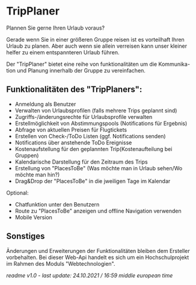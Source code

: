 # TripPlaner

Plannen Sie gerne Ihren Urlaub voraus?

Gerade wenn Sie in einer größeren Gruppe reisen ist es vorteilhaft Ihren
Urlaub zu planen. Aber auch wenn sie allein verreisen kann unser kleiner
helfer zu einem entspannteren Urlaub führen.

Der "TripPlaner" bietet eine reihe von funktionalitäten um die Kommunika-
tion und Planung innerhalb der Gruppe zu vereinfachen. 


## Funktionalitäten des "TripPlaners":
- Anmeldung als Benutzer
- Verwalten von Urlaubsprofilen (falls mehrere Trips geplannt sind)
- Zugriffs-/änderungsrechte für Urlaubsprofile verwalten  
- Erstellmöglichkeit von Abstimmungspools (Notifications für Ergebnis)
- Abfrage von aktuellen Preisen für Flugtickets
- Erstellen von Check-/ToDo Listen (ggf. Notifications senden)
- Notifications über anstehende ToDo Ereignisse  
- Kostenaufstellung für den geplannten Trip(Kostenaufteilung bei Gruppen)  
- Kalendarische Darstellung für den Zeitraum des Trips
- Erstellung von "PlacesToBe"
  (Was möchte man in Urlaub sehen/Wo möchte man hin?)
- Drag&Drop der "PlacesToBe" in die jweiligen Tage im Kalendar

Optional:
- Chatfunktion unter den Benutzern
- Route zu "PlacesToBe" anzeigen und offline Navigation verwenden
- Mobile Version


## Sonstiges

Änderungen und Erweiterungen der Funktionalitäten bleiben dem Ersteller 
vorbehalten. Bei dieser Web-Api handelt es sich um ein Hochschulprojekt
im Rahmen des Moduls "Webtechnologien".

*readme v1.0 - last update: 24.10.2021 / 16:59 middle european time* 


